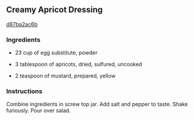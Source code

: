## Creamy Apricot Dressing

[d87ba2ac6b](http://www.food.com/recipe/creamy-apricot-dressing-302014)

### Ingredients

 - 23 cup of egg substitute, powder

 - 3 tablespoon of apricots, dried, sulfured, uncooked

 - 2 teaspoon of mustard, prepared, yellow

### Instructions

Combine ingredients in screw top jar. Add salt and pepper to taste. Shake furiously. Pour over salad.
